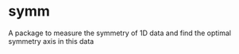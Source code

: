 # symm
A package to measure the symmetry of 1D data and find the optimal symmetry axis in this data
